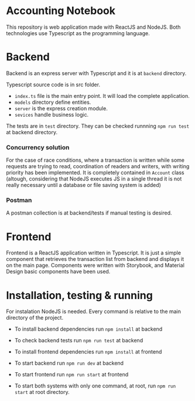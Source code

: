 # Accounting Notebook

This repository is web application made with ReactJS and NodeJS. Both technologies use Typescript as the programming language.

# Backend
Backend is an express server with Typescript and it is at `backend` directory.

Typescript source code is in src folder.

- `index.ts` file is the main entry point. It will load the complete application.
- `models` directory define entities.
- `server` is the express creation module.
- `sevices` handle business logic.

The tests are in `test` directory. They can be checked runnning `npm run test` at backend directory.

### Concurrency solution
For the case of race conditions, where a transaction is written while some requests are trying to read, coordination of readers and writers, with writing priority has been implemented. It is completely contained in `Account` class (altough, considering that NodeJS executes JS in a single thread it is not really necessary until a database or file saving system is added)

### Postman
A postman collection is at backend/tests if manual testing is desired.

# Frontend
Frontend is a ReactJS application written in Typescript. It is just a simple component that retrieves the transaction list from backend and displays it on the main page.
Components were written with Storybook, and Material Design basic components have been used.

# Installation, testing & running
For instalation NodeJS is needed. Every command is relative to the main directory of the project.

- To install backend dependencies run `npm install` at backend
- To check backend tests run `npm run test` at backend
- To install frontend dependencies run `npm install` at frontend

- To start backend run `npm run dev` at backend
- To start frontend run `npm run start` at frontend

- To start both systems with only one command, at root, run `npm run start` at root directory.
